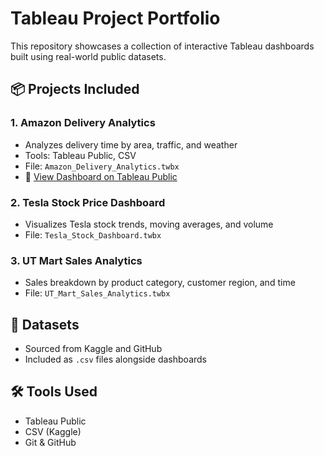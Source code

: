 # Tableau Project Portfolio

This repository showcases a collection of interactive Tableau dashboards built using real-world public datasets.

## 📦 Projects Included

### 1. Amazon Delivery Analytics
- Analyzes delivery time by area, traffic, and weather
- Tools: Tableau Public, CSV
- File: `Amazon_Delivery_Analytics.twbx`
- 🔗 [View Dashboard on Tableau Public](https://public.tableau.com/app/profile/meghashree.narasimhan/viz/AmazonDeliveryAnalytics/Dashboard1?publish=yes)


### 2. Tesla Stock Price Dashboard
- Visualizes Tesla stock trends, moving averages, and volume
- File: `Tesla_Stock_Dashboard.twbx`

### 3. UT Mart Sales Analytics
- Sales breakdown by product category, customer region, and time
- File: `UT_Mart_Sales_Analytics.twbx`

## 📂 Datasets
- Sourced from Kaggle and GitHub
- Included as `.csv` files alongside dashboards

## 🛠 Tools Used
- Tableau Public
- CSV (Kaggle)
- Git & GitHub
